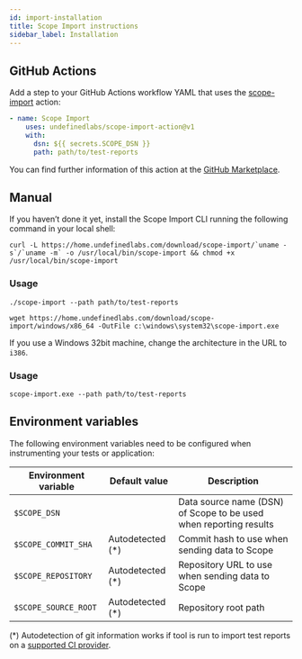 ```yaml
---
id: import-installation
title: Scope Import instructions
sidebar_label: Installation
---
```


## GitHub Actions

Add a step to your GitHub Actions workflow YAML that uses the [scope-import](https://github.com/marketplace/actions/scope-import) action:

```yaml
- name: Scope Import
    uses: undefinedlabs/scope-import-action@v1
    with:
      dsn: ${{ secrets.SCOPE_DSN }}
      path: path/to/test-reports
```

You can find further information of this action at the [GitHub Marketplace](https://github.com/marketplace/actions/scope-import).

## Manual

If you haven’t done it yet, install the Scope Import CLI running the following command in your local shell:

<!--DOCUSAURUS_CODE_TABS-->

<!--Linux/MacOS-->

```
curl -L https://home.undefinedlabs.com/download/scope-import/`uname -s`/`uname -m` -o /usr/local/bin/scope-import && chmod +x /usr/local/bin/scope-import
```

### Usage

```
./scope-import --path path/to/test-reports
```

<!--Windows-->

```
wget https://home.undefinedlabs.com/download/scope-import/windows/x86_64 -OutFile c:\windows\system32\scope-import.exe
```

If you use a Windows 32bit machine, change the architecture in the URL to `i386`.

### Usage

```
scope-import.exe --path path/to/test-reports
```

<!--END_DOCUSAURUS_CODE_TABS-->

## Environment variables

The following environment variables need to be configured when instrumenting your tests or application:

| Environment variable | Default value     | Description                                                       |
| -------------------- | ----------------- | ----------------------------------------------------------------- |
| `$SCOPE_DSN`         |                   | Data source name (DSN) of Scope to be used when reporting results |
| `$SCOPE_COMMIT_SHA`  | Autodetected (\*) | Commit hash to use when sending data to Scope                     |
| `$SCOPE_REPOSITORY`  | Autodetected (\*) | Repository URL to use when sending data to Scope                  |
| `$SCOPE_SOURCE_ROOT` | Autodetected (\*) | Repository root path                                              |

(\*) Autodetection of git information works if tool is run to import test reports on a [supported CI provider](import-compatibility.md#ci-providers).
